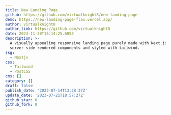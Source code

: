```yaml
---
title: New Landing Page
github: https://github.com/virtualknight8/new-landing-page
demo: https://new-landing-page-flax.vercel.app/
author: virtualknight8
author_link: https://github.com/virtualknight8
date: 2023-11-30T15:14:25.685Z
description: >-
  A visually appealing responsive landing page purely made with Next.js using
  server side rendered components and styled with tailwind.
ssg:
  - Nextjs
css:
  - Tailwind
  - PostCSS
cms: []
category: []
draft: false
publish_date: '2023-07-14T13:38:37Z'
update_date: '2023-07-21T18:57:27Z'
github_star: 0
github_fork: 0
---
```


